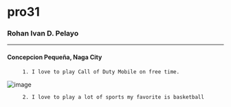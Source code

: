 # pro31
### **Rohan Ivan D. Pelayo**
---
#### Concepcion Pequeña, Naga City
         1. I love to play Call of Duty Mobile on free time.
![image](https://github.com/user-attachments/assets/ef7ed2f5-e52c-4116-9017-0846a2d31e9b)

         2. I love to play a lot of sports my favorite is basketball

